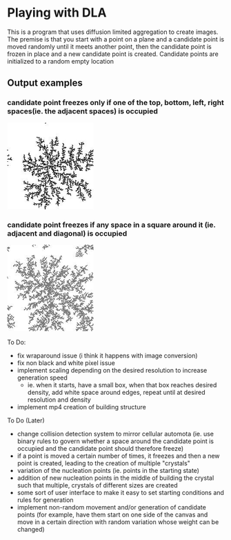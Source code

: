 # Playing with DLA
This is a program that uses diffusion limited aggregation to create images.
The premise is that you start with a point on a plane and a candidate point is moved randomly until it meets another point, then the candidate point is frozen in place and a new candidate point is created. Candidate points are initialized to a random empty location

## Output examples

### candidate point freezes only if one of the top, bottom, left, right spaces(ie. the adjacent spaces) is occupied
![alt text](https://github.com/LightspeedC83/Playing-with-DLA/blob/main/output%20-diagonals%3Dfalse.jpg)

### candidate point freezes if any space in a square around it (ie. adjacent and diagonal) is occupied
![alt text](https://github.com/LightspeedC83/Playing-with-DLA/blob/main/output%20-diagonals%3Dtrue.jpg)

To Do:
- fix wraparound issue (i think it happens with image conversion)
- fix non black and white pixel issue
- implement scaling depending on the desired resolution to increase generation speed
    - ie. when it starts, have a small box, when that box reaches desired density, add white space around edges, repeat until at desired resolution and density
- implement mp4 creation of building structure

To Do (Later)
- change collision detection system to mirror cellular automota (ie. use binary rules to govern whether a space around the candidate point is occupied and the candidate point should therefore freeze)
- if a point is moved a certain number of times, it freezes and then a new point is created, leading to the creation of multiple "crystals"
- variation of the nucleation points (ie. points in the starting state)
- addition of new nucleation points in the middle of building the crystal such that multiple, crystals of different sizes are created 
- some sort of user interface to make it easy to set starting conditions and rules for generation
- implement non-random movement and/or generation of candidate points (for example, have them start on one side of the canvas and move in a certain direction with random variation whose weight can be changed)
